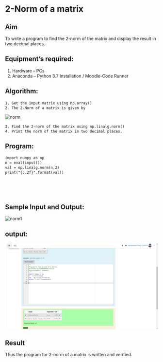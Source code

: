 # 2-Norm of a matrix
## Aim
To write a program to find the 2-norm of the matrix and display the result in two decimal places.
## Equipment’s required:
1.	Hardware – PCs
2.	Anaconda – Python 3.7 Installation / Moodle-Code Runner
## Algorithm:
	1. Get the input matrix using np.array()
	2. The 2-Norm of a matrix is given by 
![norm](./normeqn1.jpg)
    
    3. Find the 2-norm of the matrix using np.linalg.norm()
	4. Print the norm of the matrix in two decimal places.
## Program:
```
import numpy as np
n = eval(input())
val = np.linalg.norm(n,2)
print("{:.2f}".format(val))





```
## Sample Input and Output:
![norm1](./input.jpg)
## output:
![norm1](./1.png)

## Result
Thus the program for 2-norm of a matrix is written and verified.
